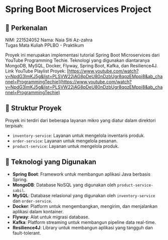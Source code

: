 # Spring Boot Microservices Project

## 📌 **Perkenalan**

NIM: 221524052
Nama: Naia Siti Az-zahra  
Tugas Mata Kuliah PPLBO - Praktikum

Proyek ini merupakan implementasi tutorial Spring Boot Microservices dari YouTube Programming Techie. Teknologi yang digunakan diantaranya MongoDB, MySQL, Docker, Flyway, Spring Boot, Kafka, dan Resilience4J.
Link YouTube Playlist Proyek: [https://www.youtube.com/watch?v=NpdG3lmKJ5g&list=PLSVW22jAG8pDeU80nDzbUgr8qqzEMppi8&ab_channel=ProgrammingTechie](https://www.youtube.com/watch?v=NpdG3lmKJ5g&list=PLSVW22jAG8pDeU80nDzbUgr8qqzEMppi8&ab_channel=ProgrammingTechie)

## 📂 **Struktur Proyek**

Proyek ini terdiri dari beberapa layanan mikro yang diatur dalam direktori terpisah:

- `inventory-service`: Layanan untuk mengelola inventaris produk.
- `order-service`: Layanan untuk mengelola pesanan.
- `product-service`: Layanan untuk mengelola produk.

## 🔧 **Teknologi yang Digunakan**

- **Spring Boot**: Framework untuk membangun aplikasi Java berbasis Spring.
- **MongoDB**: Database NoSQL yang digunakan oleh `product-service-sabil`.
- **MySQL**: Database relasional yang digunakan oleh `inventory-service` dan `order-service`.
- **Docker**: Platform untuk mengembangkan, mengirim, dan menjalankan aplikasi dalam kontainer.
- **Flyway**: Alat untuk migrasi database.
- **Kafka**: Platform streaming untuk membangun pipeline data real-time.
- **Resilience4J**: Library untuk membangun aplikasi yang tangguh dan fault-tolerant.
